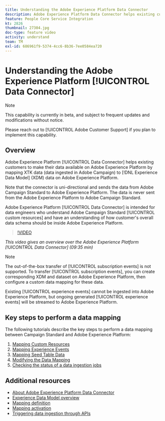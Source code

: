 ```yaml
---
title: Understanding the Adobe Experience Platform Data Connector
description: Adobe Experience Platform Data Connector helps existing customers to make their data available on Adobe Experience Platform by mapping XTK data (data ingested in Campaign) to Experience Data Model (XDM) data on Adobe Experience Platform.
feature: People Core Service Integration
kt: 2826
thumbnail: 27304.jpg
doc-type: feature video
activity: understand
team: TM
exl-id: 686961f9-5374-4cc6-8b36-7ee0584ea720
---
```

# Understanding the Adobe Experience Platform [!UICONTROL Data Connector]

>[!NOTE]
>
>This capability is currently in beta, and subject to frequent updates and modifications without notice.
>
>Please reach out to [!UICONTROL Adobe Customer Support] if you plan to implement this capability.

## Overview

Adobe Experience Platform [!UICONTROL Data Connector] helps existing customers to make their data available on Adobe Experience Platform by mapping XTK data (data ingested in Adobe Campaign) to [!DNL Experience Data Model] (XDM) data on Adobe Experience Platform.

Note that the connector is uni-directional and sends the data from Adobe Campaign Standard to Adobe Experience Platform. The data is never sent from the Adobe Experience Platform to Adobe Campaign Standard.

Adobe Experience Platform [!UICONTROL Data Connector] is intended for data engineers who understand Adobe Campaign Standard [!UICONTROL custom resources] and have an understanding of how customer's overall data schema should be inside Adobe Experience Platform.

>[!VIDEO](https://video.tv.adobe.com/v/27304?quality=12)

*This video gives an overview over the Adobe Experience Platform [!UICONTROL Data Connector] (09:35 min)*

>[!NOTE]
>
>The out-of-the-box transfer of [!UICONTROL subscription events] is not supported. To transfer [!UICONTROL subscription events], you can create corresponding XDM and dataset on Adobe Experience Platform, then configure a custom data mapping for these data.
>
>Existing [!UICONTROL experience events] cannot be ingested into Adobe Experience Platform, but ongoing generated [!UICONTROL experience events] will be streamed to Adobe Experience Platform.

## Key steps to perform a data mapping

The following tutorials describe the key steps to perform a data mapping between Campaign Standard and Adobe Experience Platform:

1. [Mapping Custom Resources](/help/administrating/adobe-experience-platform-data-connector/mapping-custom-resources.md)
2. [Mapping Experience Events](/help/administrating/adobe-experience-platform-data-connector/mapping-experience-events.md)
3. [Mapping Seed Table Data](/help/administrating/adobe-experience-platform-data-connector/mapping-seed-table-data.md)
4. [Modifying the Data Mapping](/help/administrating/adobe-experience-platform-data-connector/modifying-data-mapping.md)
5. [Checking the status of a data ingestion jobs](/help/administrating/adobe-experience-platform-data-connector/checking-status-of-data-ingestion-jobs.md)

## Additional resources

* [About Adobe Experience Platform Data Connector](https://docs.adobe.com/content/help/en/campaign-standard/using/administrating/mapping-campaign-and-aep-data/aep-about-data-connector.html)
* [Experience Data Model overview](https://docs.adobe.com/content/help/en/campaign-standard/using/administrating/mapping-campaign-and-aep-data/aep-data-model-overview.html)
* [Mapping definition](https://experienceleague.adobe.com/docs/campaign-standard/using/integrating-with-adobe-cloud/adobe-experience-platform/data-connector/aep-mapping-definition.html)
* [Mapping activation](https://experienceleague.adobe.com/docs/campaign-standard/using/integrating-with-adobe-cloud/adobe-experience-platform/data-connector/aep-mapping-activation.html)
* [Triggering data ingestion through APIs](https://experienceleague.adobe.com/docs/campaign-standard/using/integrating-with-adobe-cloud/adobe-experience-platform/data-connector/aep-triggering-data-ingestion.html)
